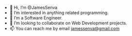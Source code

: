 - 👋 Hi, I’m @JamesSenva
- 👀 I’m interested in anything related programming.
- 🌱 I’m a Software Engineer.
- 💞️ I’m looking to collaborate on Web Development projects.
- 📫 You can reach me by email jamessenva@gmail.com


<!---
JamesSenva/JamesSenva is a ✨ special ✨ repository because its `README.md` (this file) appears on your GitHub profile.
You can click the Preview link to take a look at your changes.
- I started learning Web Development from the Odin Project from 28th Nov 2021.
--->
